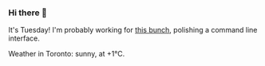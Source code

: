 ### Hi there :wave:

It's Tuesday! I'm probably working for [this bunch](https://github.com/kohofinancial), polishing a command line interface.

Weather in Toronto: sunny, at +1°C.
